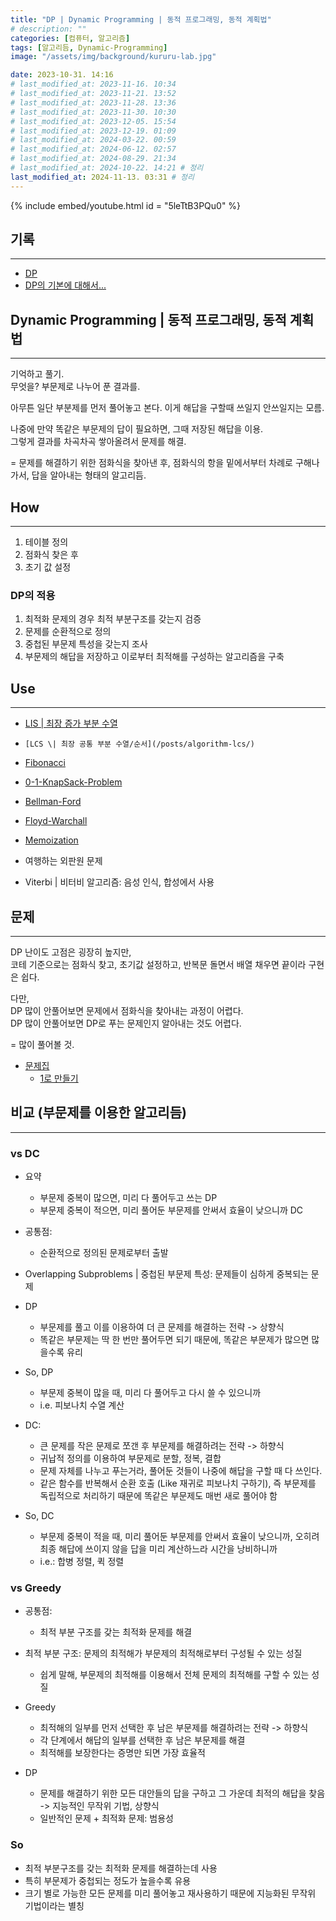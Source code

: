 ```yaml
---
title: "DP | Dynamic Programming | 동적 프로그래밍, 동적 계획법"
# description: ""
categories: [컴퓨터, 알고리즘]
tags: [알고리듬, Dynamic-Programming]
image: "/assets/img/background/kururu-lab.jpg"

date: 2023-10-31. 14:16
# last_modified_at: 2023-11-16. 10:34
# last_modified_at: 2023-11-21. 13:52
# last_modified_at: 2023-11-28. 13:36
# last_modified_at: 2023-11-30. 10:30
# last_modified_at: 2023-12-05. 15:54
# last_modified_at: 2023-12-19. 01:09
# last_modified_at: 2024-03-22. 00:59
# last_modified_at: 2024-06-12. 02:57
# last_modified_at: 2024-08-29. 21:34
# last_modified_at: 2024-10-22. 14:21 # 정리
last_modified_at: 2024-11-13. 03:31 # 정리
---
```


{% include embed/youtube.html id = "5leTtB3PQu0" %}

## 기록

---

- [DP](https://namu.wiki/w/%EB%8F%99%EC%A0%81%20%EA%B3%84%ED%9A%8D%EB%B2%95)
- [DP의 기본에 대해서...](https://stonejjun.tistory.com/23)

## Dynamic Programming | 동적 프로그래밍, 동적 계획법

---

기억하고 풀기.  
무엇을? 부문제로 나누어 푼 결과를.  

아무튼 일단 부분제를 먼저 풀어놓고 본다. 이게 해답을 구할때 쓰일지 안쓰일지는 모름.  

나중에 만약 똑같은 부문제의 답이 필요하면, 그때 저장된 해답을 이용.  
그렇게 결과를 차곡차곡 쌓아올려서 문제를 해결.  

= 문제를 해결하기 위한 점화식을 찾아낸 후, 점화식의 항을 밑에서부터 차례로 구해나가서, 답을 알아내는 형태의 알고리듬.  

## How

---

1. 테이블 정의
2. 점화식 찾은 후
3. 초기 값 설정

### DP의 적용

1. 최적화 문제의 경우 최적 부분구조를 갖는지 검증
2. 문제를 순환적으로 정의
3. 중첩된 부문제 특성을 갖는지 조사
4. 부문제의 해답을 저장하고 이로부터 최적해를 구성하는 알고리즘을 구축

## Use

---

- [LIS \| 최장 증가 부분 수열](/posts/algorithm-lis/)
- `[LCS \| 최장 공통 부분 수열/순서](/posts/algorithm-lcs/)`

- [Fibonacci](/posts/algorithm-fibonacci/)
- [0-1-KnapSack-Problem](/posts/0-1-knapsack-problem/)
- [Bellman-Ford](/posts/algorithm-bellman-ford/)
- [Floyd-Warchall](/posts/algorithm-floyd-warchall/)

- [Memoization](/posts/algorithm-memoization/)

- 여행하는 외판원 문제
- Viterbi \| 비터비 알고리즘: 음성 인식, 합성에서 사용

## 문제

---

DP 난이도 고점은 굉장히 높지만,  
코테 기준으로는 점화식 찾고, 초기값 설정하고, 반복문 돌면서 배열 채우면 끝이라 구현은 쉽다.  

다만,  
DP 많이 안풀어보면 문제에서 점화식을 찾아내는 과정이 어렵다.  
DP 많이 안풀어보면 DP로 푸는 문제인지 알아내는 것도 어렵다.  

= 많이 풀어볼 것.  

- [문제집](https://www.acmicpc.net/workbook/view/7319)
  - [1로 만들기](https://www.acmicpc.net/problem/1463)  

## 비교 (부문제를 이용한 알고리듬)

---

### vs DC

- 요약
  - 부문제 중복이 많으면, 미리 다 풀어두고 쓰는 DP
  - 부문제 중복이 적으면, 미리 풀어둔 부문제를 안써서 효율이 낮으니까 DC

- 공통점:
  - 순환적으로 정의된 문제로부터 출발

- Overlapping Subproblems \| 중첩된 부문제 특성: 문제들이 심하게 중복되는 문제

- DP
  - 부문제를 풀고 이를 이용하여 더 큰 문제를 해결하는 전략 -> 상향식
  - 똑같은 부문제는 딱 한 번만 풀어두면 되기 때문에, 똑같은 부문제가 많으면 많을수록 유리

- So, DP
  - 부문제 중복이 많을 때, 미리 다 풀어두고 다시 쓸 수 있으니까
  - i.e. 피보나치 수열 계산

- DC:
  - 큰 문제를 작은 문제로 쪼갠 후 부문제를 해결하려는 전략 -> 하향식
  - 귀납적 정의를 이용하여 부문제로 분할, 정복, 결합
  - 문제 자체를 나누고 푸는거라, 풀어둔 것들이 나중에 해답을 구할 때 다 쓰인다.
  - 같은 함수를 반복해서 순환 호출 (Like 재귀로 피보나치 구하기), 즉 부문제를 독립적으로 처리하기 때문에 똑같은 부문제도 매번 새로 풀어야 함

- So, DC
  - 부문제 중복이 적을 때, 미리 풀어둔 부문제를 안써서 효율이 낮으니까, 오히려 최종 해답에 쓰이지 않을 답을 미리 계산하느라 시간을 낭비하니까
  - i.e.: 합병 정렬, 퀵 정렬

### vs Greedy

- 공통점:
  - 최적 부분 구조를 갖는 최적화 문제를 해결

- 최적 부분 구조: 문제의 최적해가 부문제의 최적해로부터 구성될 수 있는 성질
  - 쉽게 말해, 부문제의 최적해를 이용해서 전체 문제의 최적해를 구할 수 있는 성질

- Greedy
  - 최적해의 일부를 먼저 선택한 후 남은 부문제를 해결하려는 전략 -> 하향식
  - 각 단계에서 해답의 일부를 선택한 후 남은 부문제를 해결
  - 최적해를 보장한다는 증명만 되면 가장 효율적

- DP
  - 문제를 해결하기 위한 모든 대안들의 답을 구하고 그 가운데 최적의 해답을 찾음 -> 지능적인 무작위 기법, 상향식
  - 일반적인 문제 + 최적화 문제: 범용성

### So

- 최적 부분구조를 갖는 최적화 문제를 해결하는데 사용
- 특히 부문제가 중첩되는 정도가 높을수록 유용
- 크기 별로 가능한 모든 문제를 미리 풀어놓고 재사용하기 때문에 지능화된 무작위 기법이라는 별칭
